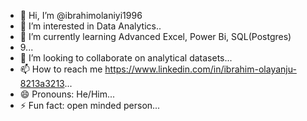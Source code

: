 - 👋 Hi, I’m @ibrahimolaniyi1996
- 👀 I’m interested in Data Analytics..
- 🌱 I’m currently learning Advanced Excel, Power Bi, SQL(Postgres)
- 9...
- 💞️ I’m looking to collaborate on analytical datasets...
- 📫 How to reach me https://www.linkedin.com/in/ibrahim-olayanju-8213a3213...
- 😄 Pronouns: He/Him...
- ⚡ Fun fact: open minded person...

<!---
ibrahimolaniyi1996/ibrahimolaniyi1996 is a ✨ special ✨ repository because its `README.md` (this file) appears on your GitHub profile.
You can click the Preview link to take a look at your changes.
--->
